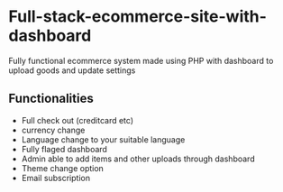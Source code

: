# Full-stack-ecommerce-site-with-dashboard
Fully functional ecommerce system made using PHP with dashboard to upload goods and update settings 


## Functionalities
* Full check out (creditcard etc)
* currency change 
* Language change to your suitable language
* Fully flaged dashboard
* Admin able to add items and other uploads through dashboard 
* Theme change option
* Email subscription
